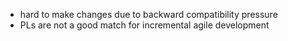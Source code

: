 
* hard to make changes due to backward compatibility pressure
* PLs are not a good match for incremental agile development
